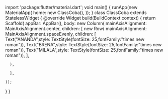 import 'package:flutter/material.dart';
void main() {
  runApp(new MaterialApp(
    home: new ClassCoba(),
  ));
}
class ClassCoba extends StatelessWidget {
  @override
  Widget build(BuildContext context) {
    return Scaffold(
      appBar: AppBar(),
      body: new Column(
        mainAxisAlignment: MainAxisAlignment.center,
        children: <Widget>[
         new Row( 
            mainAxisAlignment: MainAxisAlignment.spaceEvenly,
           children: <Widget>[      
          Text("ANANDA",style: TextStyle(fontSize: 25,fontFamily:"times new roman")),
          Text("BRENA",style: TextStyle(fontSize: 25,fontFamily:"times new roman")),
          Text("MILALA",style: TextStyle(fontSize: 25,fontFamily:"times new roman")),
        ],
                              
      ),
                              
      ], 
           
    ));
  }
}
